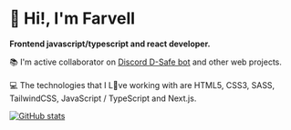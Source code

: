 # 👋 Hi!, I'm Farvell 
**Frontend javascript/typescript and react developer.** <br>

 📚 I'm active collaborator on <a href="https://discordsafe.com/">Discord D-Safe bot</a> and other web projects.<br><br>
 💻 The technologies that I L💛ve working with are HTML5, CSS3, SASS, TailwindCSS, JavaScript / TypeScript and Next.js.
 

[![GitHub stats](https://github-readme-stats.vercel.app/api?username=farvellhub&count_private=true)](https://github.com/farvellhub/github-readme-stats)
